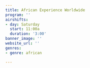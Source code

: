 ```yaml
---
title: African Experience Worldwide
program: ''
airshifts:
- day: Saturday
  start: 11:00a
  duration: '3:00'
banner_image: ''
website_url: ''
genres:
- genre: african

---
```

